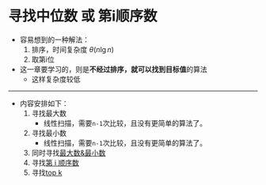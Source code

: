 # 寻找中位数 或 第i顺序数

- 容易想到的一种解法：
    1. 排序，时间复杂度 $\theta(n \lg n)$
    2. 取第i位
- 这一章要学习的，则是**不经过排序，就可以找到目标值**的算法
    - 这样复杂度较低

---

- 内容安排如下：
    1. 寻找最大数
        - 线性扫描，需要`n-1`次比较，且没有更简单的算法了。
    2. 寻找最小数
        - 线性扫描，需要`n-1`次比较，且没有更简单的算法了。
    3. 同时寻找[最大数&最小数](计算机算法设计与分析/第i顺序数/最大数&最小数.md)
    4. 寻找[第 i 顺序数](计算机算法设计与分析/第i顺序数/第i顺序数.md)
    5. 寻找[top k](计算机算法设计与分析/第i顺序数/topk.md)